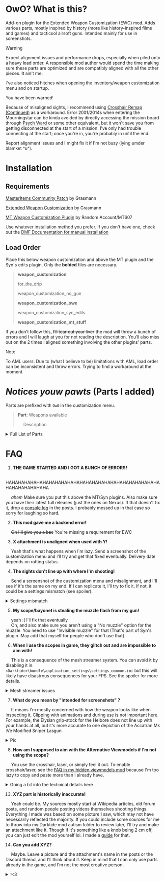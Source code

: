 # OwO? What is this?
Add-on plugin for the Extended Weapon Customization (EWC) mod. Adds various parts, mostly inspired by history (more like history-inspired films and games) and tacticool airsoft guns. Intended mainly for use in screenshots. 

> [!WARNING] 
> Expect alignment issues and performance drops, especially when piled onto a heavy load order. A responsible mod author would spend the time making sure these parts are optimized and are compatibly aligned with all the other pieces. It ain't me.
> 
> I've also noticed hitches when opening the inventory/weapon customization menu and on startup.
> 
> You have been warned!

Because of misaligned sights, I recommend using [Crosshair Remap (Continued)](https://www.nexusmods.com/warhammer40kdarktide/mods/253) as a workaround. Error 2001/2014s when entering the Mourningstar can be kinda avoided by directly accessing the mission board through [Psych Ward](https://www.nexusmods.com/warhammer40kdarktide/mods/89) or some other equivalent, but it won't save you from getting disconnected at the start of a mission. I've only had trouble connecting at the start; once you're in, you're probably in until the end.

Report alignment issues and I might fix it if I'm not busy (lying umder blamket ^u^). 

# Installation
## Requirements
[MasterItems Community Patch](https://www.nexusmods.com/warhammer40kdarktide/mods/409) by Grasmann

[Extended Weapon Customization](https://www.nexusmods.com/warhammer40kdarktide/mods/277) by Grasmann

[MT Weapon Customization Plugin](https://www.nexusmods.com/warhammer40kdarktide/mods/276) by Random Account/MT607

Use whatever installation method you prefer. If you don't have one, check out the [DMF Documentation for manual installation](https://dmf-docs.darkti.de/#/installing-mods)
## Load Order
Place this below weapon customization and above the MT plugin and the Syn's edits plugin. Only the **bolded** files are necessary.

> **﻿weapon_customization**
> 
> for_the_drip
> 
> weapon_customization_no_gun
> 
> **weapon_customization_owo**
> 
> weapon_customization_syn_edits
> 
> **weapon_customization_mt_stuff**

If you don't follow this, ~~I'll tear out your liver~~ the mod will throw a bunch of errors and I will laugh at you for not reading the description. You'll also miss out on the 2 times I aligned something involving the other plugins' parts.
> [!NOTE]
> To AML users: Due to (what I believe to be) limitations with AML, load order can be inconsistent and throw errors. Trying to find a workaround at the moment.

# ***Notices youw pawts*** (Parts I added)
Parts are prefixed with `OwO` in the customization menu.

> **Part**: Weapons available
> 
> &emsp; Description

<details>
  <summary>Full List of Parts</summary>

## Muzzles

- **Suppressors**: Infantry/Braced/Vigilant Autoguns, Infantry/Helbore/Recon Lasguns, Heavy Laspistols, Combat Shotguns, Quickdraw Stub Revolvers  \
  &emsp; 1 and 2 are generic suppressors  \
  &emsp; ﻿3 is based on the PBS-1  \
  &emsp; ﻿4 and 5 are different generic suppressors, but they're bigger and more metallic
- **Lasgun Condom**: Infantry/Braced/Vigilant Autoguns, Infantry/Helbore/Recon Lasguns  \
﻿  &emsp; To cover up the heat discoloring. Aligned for Helbore-based barrels.
- **Muzzle Brake**: Infantry/Braced/Vigilant Autoguns, Infantry/Helbore/Recon Lasguns  \
  &emsp; ﻿Anti-Materiel Rifle muzzle brake based on the Barrett M82. Use it with the MT Single Stubber barrels.

## Barrels
- **Dreg Gunner Barrel**: Braced/Infantry/Vigilant Autoguns
- **M16 Barrels**: Infantry/Braced/Vigilant Autoguns  \
&emsp; 2 versions based on the a1. 1 on the a2. The a1 variants are very scuffed lol.  \
&emsp; ﻿Regular variants are aligned with EOTech holographic sights. By aligned, I mean the front post is aligned with the reticle. Kinda like absolute cowitnessing but without the rear sight (so not really cowitness lol). Pretend you have a rear flip sight flipped down, I guess.  \
&emsp; ﻿Tall variants are aligned with the telescopic and M16 carryhandle sights.  \
&emsp; ﻿No post variants have no front post. The front post blocks most other sights, so I recommend using these for those.
- **Wooden Helbore Barrels**: Helbore Lasguns  \
&emsp; ﻿﻿MAS inspired
- **Plasma Rifle Barrels**: Helbore Lasguns  \
&emsp; ﻿﻿Rectangular plasma rifle barrel.
- **Short Shotgun Barrels**: Bolt Pistol  \
&emsp; ﻿Short variants that extend the barrel a little. Super short variants extend it a little less (wow such detail).
- **Shotgun Barrel Extension**: Snubnosed Revolver  \
&emsp; ﻿﻿Short and long variants. Short fits typical revolver barrel length. Long goes a bit beyond that.

## Foregrips
- **Tactical Foregrips**: Infantry/Braced/Vigilant Autoguns  \
&emsp; ﻿﻿Angled foregrips, mostly like the iconic Magpul one
- **Straight Foregrips**: Infantry/Braced/Vigilant Autoguns  \
&emsp; ﻿﻿Foregrips perpendicular to the barrel, which will clip with your off hand (this is why the MT plugin uses slanted foregrips).

## Bayonets
- **Dreg Gunner Bayonet**: Infantry/Braced/Vigilant Autoguns  \
&emsp; ﻿﻿Only really aligned with the Dreg Gunner Barrel
- **Historical Pack**: Infantry/Braced/Vigilant Autoguns, Helbore Lasguns.  \
&emsp; ﻿﻿Based on US M7 Bayonet, German Seitengewehr 98, and French Épée-Baïonnette Modèle 1888
- **Underbarrel Grenade Launchers**: Braced/Infantry/Vigilant Autoguns, Infantry/Helbore/Recon Lasguns  \
&emsp; ﻿﻿Based on M203 and GP25

> [!WARNING]
> 
> ﻿KNOWN ISSUE: Both variants will steal muzzle flashes from infantry autoguns

- **Underbarrel Shotguns**: Braced/Infantry/Vigilant Autoguns, Infantry/Helbore/Recon Lasguns  \
&emsp; ﻿﻿Based on the Knight's Armament Company Masterkey and the M26-MASS (Modular Accessory Shotgun System)  \
&emsp; ﻿﻿Masterkey includes smaller and larger variants

> [!WARNING]
> 
> ﻿KNOWN ISSUE: Both variants sometimes steal muzzle flashes from bullet-based weapons

## Receivers
These can get super janky when using non-default parts so watch out.
- **Vertically Challenged Bolter Receiver**: Spearhead Boltgun  \
&emsp; ﻿Makes the gun and magazine vertically shorter. This one is just janky all around. Use with the 'Cadia' Complaint grips from the MT plugin.
- **Bolt Action Helbore Receivers**: Helbore Lasguns  \
&emsp; ﻿﻿Adds a grip to the back to mimic a bolt
- **MAS-49 Helbore Receivers**: Helbore Lasguns  \
&emsp; ﻿﻿Makes the rear blockier and metallic... er
- **Massive Slide**: Heavy Laspistols  \
&emsp; ﻿﻿(WIP) Makes the top a giant slide. Moves magazine inside the grip (with a little bulge :3). Be warned when using this because I only spent an hour before deciding I didn't care enough.  \
&emsp; ﻿﻿Fallout 4 10mm lookin ass mf

> [!WARNING]
> 
> ﻿KNOWN ISSUE: Has a random magazine in first person

## Sights
- Sight_2, **Alternative Viewmodels**: Braced/Infantry/Vigilant Autoguns, Autopistol, Bolter, Bolt Pistol, Infantry/Helbore/Recon Lasguns, Laspistol, Combat/Double Barrel Shotguns, Stub Revolvers  \
&emsp; ﻿﻿Equipped in the helper sight section, these change how you hold the gun while ADSing, but keeping the physical appearance of the scope on your gun.  \
&emsp; ﻿﻿Point Shooting, DOOM aiming, CS:S Zoom (think SG-552 Commando zoom), and Hipfire aim
- **Ladder Aperture Sights**: Helbore Lasguns  \
&emsp; ﻿﻿Based on WWI style iron sights. No front posts though so good luck aiming with just the U notch.  \
&emsp; ﻿﻿Includes very shoddily made MAS49 inspired sights. These look ugly as sin since the receiver is so wide and I'm too lazy to resize them.
- **AK Irons**: Infantry/Braced/Vigilant Autoguns  \
&emsp; ﻿﻿Adjustable rear notch sight  \
&emsp; ﻿﻿Aligned for the long Braced Autogun barrel with the Infantry/Braced receiver  \
&emsp; ﻿﻿Includes variant with dust cover (that I wish I could make wider). I also left two scuffed variants that I made before I realize there was already an elevation ladder in the game lmao.
- **M16 Carry Handle Irons**: Infantry/Braced/Vigilant Autoguns  \
&emsp; ﻿﻿Sight aligned with M16 Barrels (Tall). Versions with and without the rear elevation wheel since I don't think a1's have them.
- **Holographic Sights with Magnifier**: Braced/Infantry/Vigilant Autoguns, Recon Lasguns, Bolter, Bolt Pistol, Snubnosed Revolvers  \
&emsp; ﻿﻿Based on EOTech HWS and Vortex Razor AMG.  \
&emsp; ﻿﻿Adds standalone holographic sight, holo with magnifier to the side, and holo with magnifier lined up (with options for 2 zoom levels).  \
&emsp; ﻿﻿﻿You can choose all 3 sight pictures by using the sight_2 options from the MT Plugin.  \
&emsp; ﻿﻿﻿Holo with magnifier lined up includes variants for zoom.  \
﻿﻿&emsp; ﻿Includes short variant that doesn't clip with the receiver, but blocks more of the sight picture.  \
&emsp; ﻿﻿Supports the Volleygun receivers from Syn's Edits.
- **Telescopic Sights with Red Dot Sight**: Braced/Infantry/Vigilant Autoguns, Infantry/Helbore/Recon Lasguns, Bolter, Bolt Pistol, Snubnosed Revolvers  \
&emsp; ﻿﻿Adds standalone ACOG sight and SUSAT sight. Includes variants for different zoom and with RDS stacked on top.  \
&emsp; ﻿﻿﻿ACOG doesn't have bullet drop compensation crosshair ticks.  \
&emsp; ﻿&emsp; ﻿Uses the default Darktide reflex pictures, equipped through sight_2 options.  \
&emsp; ﻿&emsp; ﻿Includes backwards variants where it's placed closer to the back of the weapon; certain (small) weapons don't have enough space to do this so both positions are the same.  \
&emsp; ﻿﻿﻿SUSAT uses the German post, obelisk-shaped reticle.  \
&emsp; ﻿﻿Versions to aim through the main sight and the red dot (top).  \
&emsp; ﻿Sight aligned with M16 Barrels (Tall)  \
&emsp; ﻿﻿Supports the Volleygun receivers from Syn's Edits.

> [!WARNING]
> 
> KNOWN ISSUE: SUSATs will steal the lasers from lasguns.

- **Soviet PU Scopes**: Infantry/Braced/Vigilant Autoguns, Helbore Lasguns  \
&emsp; ﻿﻿Uses German #1 style reticle. The one that looks like a T

## Grips
- **Fin Grips**: Infantry/Braced/Vigilant Autoguns  \
&emsp; ﻿﻿Pistol grip with a wedge out the back that kinda clips into the stock.

## Stocks
- **Straight Grip and Stock**: Helbore Lasguns  \
&emsp; ﻿﻿Recon stocks with revolver grips are based on Elysian Drop Troop sniper lasguns.  \
&emsp; ﻿﻿Anti-materiel rifle stocks are based on the Barrett M82 with the rear grip.  \
&emsp; ﻿﻿These will clip into your hands during regular use, which why the other plugins use slanted grips
- **Tactical Stocks**: Braced/Infantry/Vigilant Autoguns, Autopistols, Infantry Lasguns, Bolter, Bolt Pistol  \
&emsp; ﻿﻿﻿Skeletal stock  \
&emsp; ﻿﻿﻿Folded stocks: Stock attached to a hinge and folded to the left or right  \
&emsp; ﻿﻿﻿Folded stocks (natural): Stocks with hinges built-in. Folded left/right/under
- **Kalashnikov Stocks**: Braced/Infantry/Vigilant Autoguns  \
&emsp; ﻿Bigger stocks rotated to resemble the stocks on Kalashnikov rifles  \
&emsp; ﻿﻿﻿Includes compact variants for shotgun stocks

## Magazines
- **Flat Magazines**: Infantry/Helbore/Recon Lasguns  \
﻿&emsp; ﻿Bottom is flush with the bottom of the magazine mouth thing on the receiver.
- **Recon Rear Magazines**: Helbore Lasguns  \
&emsp; ﻿﻿For use with the Elysian grip-stock.
- **Jungle Magazines**: Infantry/Braced/Vigilant Autoguns  \
&emsp; ﻿﻿Two magazines taped together. It has options for the extra mag to be on the left/right and flipped or not.
- **Mag Assists**: Infantry/Braced/Vigilant Autoguns  \
&emsp; ﻿﻿Based on the Magpul magazine pulls

> [!NOTE]
> 
> These things are absolutely cursed and only exist by sticking to the final bullet in the magazine. This means the magpul will move as you shoot the gun lmfao.
>
> Due for a rework but I kinda don't care rn.

- **Plasma Magazines**: Helbore Lasguns  \
&emsp; ﻿﻿Literally just the magazines from the plasmagun.  \
&emsp; ﻿﻿Variants for just being stuck directly into the receiver and for being attached to a smaller magazine (which doesn't work in-game but shows up in previews)

## Flashlights
- **Trigger Guard Laser**: Heavy Laspistols, Quickdraw Stub Revolvers  \
&emsp; (WIP) Moves the laser pointer in front of the trigger guard.

> [!NOTE]
> 
﻿> The lasers will NOT work unless you modify files in weapon customization manually. By default, they appear as flashlights. I'll try and see if there's a better way of doing this.

## Heads
- **Tactical Axe Spike**: Combat/Tactical Axes  \
﻿Spike on the back of the tactical axe head. Fills in the holes in the blades.

## Body
- **Rapier Blade**: Dueling Swords  \
&emsp; ﻿﻿Thin, straight blades
- **Historical Knives**: Combat Blades  \
&emsp; ﻿Based on the M1917 Trench Dagger, Gerber Mk II, Indonesian karambits, and tanto blades.  \
&emsp; ﻿﻿﻿Karambits come in regular/short and curved forwards/backwards (and they're all very scuffed lol)  \
﻿﻿&emsp; ﻿Tantos are basically the MT Combat Sword blades but skinnier and shorter, so I didn't bother aligning them outside the default case.

## Blades
- **Thin Power Sword**: Power Swords  \
&emsp; ﻿﻿1h Power Sword blades scaled down  \
&emsp; ﻿﻿﻿&emsp; ﻿Slim: Less thick, but same width and height  \
&emsp; ﻿&emsp; ﻿﻿﻿Thin: Less thick and wide, but same height  \
&emsp; ﻿﻿Also halves the thickness of whatever hilt you equipped

## Pommels
- **Shovel Handles**: Sapper Shovels  \
&emsp; ﻿﻿D-Ring handles and T-Handles mostly based on E-Tools

> [!WARNING]
> ﻿KNOWN ISSUE: Note that these only work on some head/grip combinations, and it's different for each pommel.
> 
> Shovels are cursed (not really I'm just a lazy bitch).

## Front Guard
- **Front Guard**: Combat Blades  \
﻿&emsp; ﻿New slot. Curved hilt in front of the grip to protect your fingers.  \
&emsp; ﻿﻿Includes knuckle duster variants, where you have 1-4 small guards in front.

</details>

# FAQ
1) **THE GAME STARTED AND I GOT A BUNCH OF ERRORS!**

&emsp; HAHAHAHAHAHAHAHAHAHAHAHAHAHAHAHAHAHAHAHAHAHAHAHAHAHAHAHAHAHAHAHA

&emsp; *ahem* Make sure you put this above the MT/Syn plugins. Also make sure you have their latest full releases (just the ones on Nexus). If that doesn't fix it, drop a [console log](https://dmf-docs.darkti.de/#/faqs?id=how-do-i-report-mod-errors) in the posts. I probably messed up in that case so sorry for laughing so hard.

2) **This mod gave me a backend error!**

&emsp; ~~Oh I'll give you a bac~~ You're missing a requirement for EWC

3) **X attachment is unaligned when used with Y!**
   
&emsp; Yeah that's what happens when I'm lazy. Send a screenshot of the customization menu and I'll try and get that fixed eventually. Delivery date depends on rotting status.

4) **The sights don't line up with where I'm shooting!**

&emsp; Send a screenshot of the customization menu and misalignment, and I'll see if it's the same on my end. If I can replicate it, I'll try to fix it. If not, it could be a settings mismatch (see spoiler).
<details>
  <summary>Settings mismatch</summary>
  
First of all, I aligned these sights under specific conditions:  \
&emsp; ﻿I'm using the default FOV but have Weapon FOV set for arbitrary values per weapon >:3  \
&emsp; ﻿I'm using the default reticle size in the EWC mod options  \
&emsp; ﻿I'm using Constant FOV but allow changes from aiming  \
If your settings differ, that's probably causing the issue. From then on, you have two options

1) ﻿﻿For non-physical reticles, remove the reticle and aim using the crosshair from Crosshair Remap. To remove the reticle, open the customization menu and equip one of the following:  \
&emsp; ﻿﻿&emsp; ﻿﻿MT Helper scope (Clear)  \
&emsp; ﻿﻿&emsp; ﻿﻿Invisible sight_2
2) ﻿﻿Align the scope for yourself. I made a [little guide](https://backup158.github.io/Darktide_EWC_Edits.html#AligningSights) for this.
##
</details>

5) **My scope/bayonet is stealing the muzzle flash from my gun!**
   
&emsp; yeah :( I'll fix that eventually  \
&emsp; Oh, and also make sure you aren't using a "No muzzle" option for the muzzle. You need to use "Invisible muzzle" for that (That's part of Syn's plugin. May add that myself for people who don't use that).

6) **When I use the scopes in game, they glitch out and are impossible to aim with!**

&emsp; This is a consequence of the mesh streamer system. You can avoid it by disabling it in `<Darktide>\bundle\application_settings\settings_common.ini` but this will likely have disastrous consequences for your FPS. See the spoiler for more details.
<details>
  <summary>Mesh streamer issues</summary>
  
The mesh streamer basically makes it so your computer only renders things in high quality if it's close and visible, so it won't use up as many resources on, for example, a Scab Shooter's helmet 70 meters away. Sometimes, it'll set your sights as low priority, so you'll be aiming through a garbled mess throughout the match. This tends to happen more for users with AMD GPUs, which includes me lol.

By disabling it, you guarantee that the game won't eat up your weapons. This also means the game is rendering every detail at full quality, even the small things far away.
  
```
﻿mesh_streamer_settings = {
    disable = true
}
```
  
##

</details>

7) **What do you mean by "intended for screenshots" ?**

&emsp; It means I'm mostly concerned with how the weapon looks like when inspecting it. Clipping with animations and during use is not important here. For example, the Elysian grip-stock for the Helbore does not line up with your hands at all, but it's more accurate to one depiction of the Accatran Mk IVe Modified Sniper Lasgun.
<details>
  <summary>Pic</summary>
  
From the Lexicanum, sourced from Imperial Armour vol 3?
##
</details>

8) **How am I supposed to aim with the Alternative Viewmodels if I'm not using the scope?**

&emsp; You use the crosshair, laser, or simply feel it out. To enable crosshair/laser, see the [FAQ in my hidden viewmodels mod](https://www.nexusmods.com/warhammer40kdarktide/mods/461) because I'm too lazy to copy and paste more than I already have.

<details>
  <summary>Going a bit into the technical details here</summary>
  
9) **Why is performance so bad?**

&emsp; EWC runs worse as weapons get more attachment slots. I added a lot of slots for all those accessories, which increases the background processing during matches.

&emsp; Error 2014 comes from your game taking too long to respond to the server; with this plugin, EWC has to spend more time processing the extra slots while loading in, which may or may not be enough of a delay to boot you. Could just be a nocebo effect, but I figured it was worth mentioning anyways (and now I have cursed you >:3).

&emsp; It's not literally unplayable, but caveat emptor.

10) **Ok but can I do anything about this?**

&emsp; Aside from the workarounds I posted in the main description, there's some small things but no silver bullets.
  - Disable raytracing in your user_settings.config file. There's a bit more options there even when you turn it off through the in-game menu. Just don't touch rtxgi_scale.
  - Turn off Visible Equipment in the EWC mod options
  - For out of memory crashes, apply the lua heap memory increase band-aid fix (--lua-heap-mb-size 2048 in the Steam launch options)
  - If you crash at the end of missions, try setting locked packages to 'Always' in the EWC mod options (which will make performance worse but hopefully lessen crashes). Didn't help with disconnects but YMMV.

11) **Why does this require the MT plugin?**
  
&emsp; MT's plugin includes functions that make creating parts from multiple pieces much easier. I used them.

12) **Why does this need to be above the other two plugins?**

&emsp; I piggybacked off of some of the slots they already added to lessen the performance hit. The way parts get added to slots means that if the mod is lower in the load order than the mod that adds the slots, it either just won't work or will wipe out the parts added by the original slot creator. Also the alignments I mentioned earlier.

##
</details>

13) **XYZ part is historically inaccurate!**

&emsp; Yeah could be. My sources mostly start at Wikipedia articles, old forum posts, and random people posting videos themselves shooting things. Everything I made was based on some picture I saw, which may not have necessarily reflected the majority. If you could include some sources for me to throw into my Darktide mod autism folder to review later, I'll try and make an attachment like it. Though if it's something like a knob being 2 cm off, you can just edit the mod yourself lol. I made a [guide](https://backup158.github.io/Darktide_EWC_Edits.html) for that.

14) **Can you add XYZ?**

&emsp; Maybe. Leave a picture and the attachment's name in the posts or the Discord thread, and I'll think about it.
Keep in mind that I can only use parts already in the game, and I'm not the most creative person.


<details>
  <summary>>:3</summary>
  
**What's with the name?**
  
hehe (•̀ω•́ )

**What do you like on your rat ragu and rigatoni?**

Powdered deer penis

**What the hell is your problem?**

&emsp;

**What took so long to release?**

:3c

**No, seriously, you made this page in November 2024.**

:3c
Ok but really it's [this](https://en.wikipedia.org/wiki/Perfect_is_the_enemy_of_good). At least now that it's public, I can be held accountable for being a sack of lazy bones.
**What a shitty FAQ. You didn't even answer half the questions.**

:3c

**Why are you having an imaginary argument with yourself through the FAQ? Is this something that should be publicized? I think you should seek therapy instead of... whatever this is.**

:3c

**Requiem patch?**

No

**Does this require Creation Club content?**

No

**Is there BaboDefeat integration, specifically when being used with SLSO? I'm also using MNC and ABC, in case that makes a difference.**

N-no
</details>
